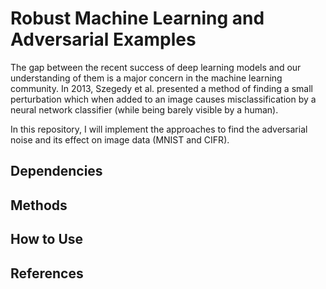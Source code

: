 # Robust Machine Learning and Adversarial Examples

The gap between the recent success of deep learning models and our understanding of them is a
major concern in the machine learning community. In 2013, Szegedy et al. presented a method
of finding a small perturbation which when added to an image causes misclassification by a neural
network classifier (while being barely visible by a human). 

In this repository, I will implement the approaches to find the adversarial noise and its effect on image data (MNIST and CIFR).

## Dependencies

## Methods

## How to Use

## References
